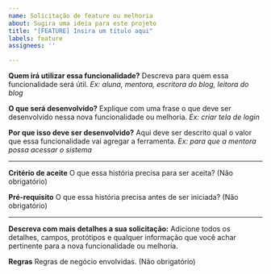 ```yaml
---
name: Solicitação de feature ou melhoria
about: Sugira uma ideia para este projeto
title: "[FEATURE] Insira um título aqui"
labels: feature
assignees: ''

---
```


**Quem irá utilizar essa funcionalidade?**
Descreva para quem essa funcionalidade será útil.
*Ex: aluna, mentora, escritora do blog, leitora do blog*

**O que será desenvolvido?**
Explique com uma frase o que deve ser desenvolvido nessa nova funcionalidade ou melhoria.
*Ex: criar tela de login*

**Por que isso deve ser desenvolvido?**
Aqui deve ser descrito qual o valor que essa funcionalidade vai agregar a ferramenta.
*Ex: para que a mentora possa acessar o sistema*

---

**Critério de aceite**
O que essa história precisa para ser aceita? (Não obrigatório)

**Pré-requisito**
O que essa história precisa antes de ser iniciada? (Não obrigatório)

---

**Descreva com mais detalhes a sua solicitação:**
Adicione todos os detalhes, campos, protótipos e qualquer informação que você achar pertinente para a nova funcionalidade ou melhoria.

**Regras**
Regras de negócio envolvidas. (Não obrigatório)
